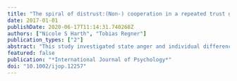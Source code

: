 ```yaml
---
title: "The spiral of distrust:(Non-) cooperation in a repeated trust game is predicted by anger and individual differences in negative reciprocity orientation"
date: 2017-01-01
publishDate: 2020-06-17T11:14:31.740268Z
authors: ["Nicole S Harth", "Tobias Regner"]
publication_types: ["2"]
abstract: "This study investigated state anger and individual differences in negative reciprocity orientation as predictors of individuals’ willingness to cooperate with strangers. In order to observe real behavior, we used a trust game that was played over six periods. In the trust game a first player (sender) determines how much of a certain endowment she/he wants to share with a second player (trustee), who then can give something back. We varied whether participants received feedback (feedback [yes, no]) about the trustee’s behavioral decision (amount sent back). Supporting our hypotheses, the results suggest that feedback compared to no feedback about the trustee’s behavior increased anger. Specifically, information about low back transfers triggered anger and non-cooperation in return. Importantly, participants with a strong negative reciprocity orientation reported higher levels of anger and were less willing to cooperate with the trustee compared to those with low negative reciprocity orientation. Moreover, even when anger was low, individuals with a strong negative reciprocity orientation were less willing to cooperate compared to those with a low negative reciprocity orientation. Thus, negative reciprocity orientation seems to arouse a spiral of distrust. Theoretical and practical implications of these findings are discussed."
featured: false
publication: "*International Journal of Psychology*"
doi: "10.1002/ijop.12257"
---
```


